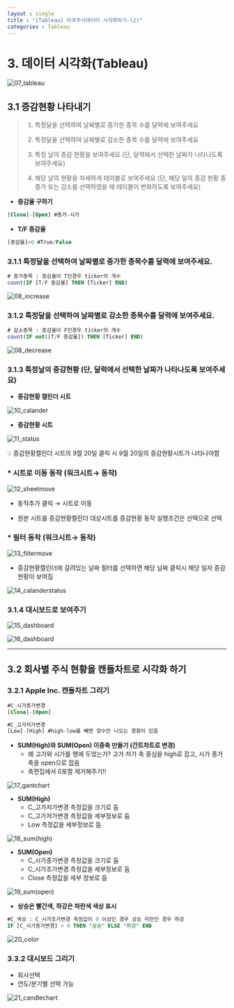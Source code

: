 ```yaml
---
layout : single
title : "[Tableau] 미국주식데이터 시각화하기-(2)"
categories : Tableau
---
```




# 3. 데이터 시각화(Tableau)

![07_tableau](../../images/2022-11-30-yfinance_tableau/07_tableau.png)

## 3.1 증감현황 나타내기

> 1.   특정달을 선택하여 날짜별로 증가한 종목 수를 달력에 보여주세요
>
> 2.   특정달을 선택하여 날짜별로 감소한 종목 수를 달력에 보여주세요
>
>  3.   특정 날의 증감 현황을 보여주세요
>        (단, 달력에서 선택한 날짜가 나타나도록 보여주세요)
>
>  4.   해당 날의 현황을 자세하게 테이블로 보여주세요
>       (단, 해당 일의 증감 현황 중 증가 또는 감소를 선택하였을 때 테이블이 변화하도록 보여주세요)

- **증감율 구하기**

```sql
[Close]-[Open] #종가-시가
```

- **T/F 증감율**

```sql
[증감율]>0 #True/False
```

### 3.1.1 특정달을 선택하여 날짜별로 증가한 종목수를 달력에 보여주세요.

```sql
# 증가종목 : 증감율이 T인경우 ticker의 개수
count(IF [T/F 증감율] THEN [Ticker] END) 
```

![08_increase](../../images/2022-11-30-yfinance_tableau/08_increase.png)

### 3.1.2 특정달을 선택하여 날짜별로 감소한 종목수를 달력에 보여주세요.

```sql
# 감소종목 : 증감율이 F인경우 ticker의 개수
count(IF not([T/F 증감율]) THEN [Ticker] END)
```

![08_decrease](../../images/2022-11-30-yfinance_tableau/08_decrease.png)

### 3.1.3 특정날의 증감현황 (단, 달력에서 선택한 날짜가 나타나도록 보여주세요)

- **증감현황 캘린더 시트**

![10_calander](../../images/2022-11-30-yfinance_tableau/10_calander.png)

- **증감현황 시트**

![11_status](../../images/2022-11-30-yfinance_tableau/11_status.png)




💡 증감현황캘린더 시트의 9월 20일 클릭 시 9월 20일의 증감현황시트가 나타나야함

### * 시트로 이동 동작 (워크시트→ 동작)

![12_sheetmove](../../images/2022-11-30-yfinance_tableau/12_sheetmove.png)

- 동작추가 클릭 → 시트로 이동

- 원본 시트를 증감현황캘린더 대상시트를 증감현황 동작 실행조건은 선택으로 선택

### *  필터 동작 (워크시트→ 동작)

![13_filtermove](../../images/2022-11-30-yfinance_tableau/13_filtermove.png)

- 증감현황캘린더에 걸려있는 날짜 필터를 선택하면 해당 날짜 클릭시 해당 일자 증감현황이 보여짐

![14_calanderstatus](../../images/2022-11-30-yfinance_tableau/14_calanderstatus.gif)

### 3.1.4 대시보드로 보여주기

![15_dashboard](../../images/2022-11-30-yfinance_tableau/15_dashboard.png)

![16_dashboard](../../images/2022-11-30-yfinance_tableau/16_dashboard.gif)



----

## 3.2 회사별 주식 현황을 캔들차트로 시각화 하기

### 3.2.1 Apple Inc. 캔들차트 그리기

```sql
#C_시가종가변경
[Close]-[Open]

#C_고가저가변경
[Low]-[High] #high-low를 빼면 양수만 나오는 경향이 있음 
```

- **SUM(High)와 SUM(Open) 이중축 만들기 (간트차트로 변경)**
  - 왜 고가와 시가를 행에 두었는가? 고가 저가 축 중심을 high로 잡고, 시가 종가 축을 open으로 잡음
  - 축편집에서 0포함 제거해주기!!

![17_gantchart](../../images/2022-11-30-yfinance_tableau/17_gantchart.png)

- **SUM(High)**
  - C_고가저가변경 측정값을 크기로 둠
  - C_고가저가변경 측정값을 세부정보로 둠
  - Low 측정값을 세부정보로 둠

![18_sum(high)](../../images/2022-11-30-yfinance_tableau/18_sum(high).png)

- **SUM(Open)**
  - C_시가종가변경 측정값을 크기로 둠
  - C_시가조가변경 측정값을 세부정보로 둠
  - Close 측정값을 세부 정보로 둠


![19_sum(open)](../../images/2022-11-30-yfinance_tableau/19_sum(open).png)

- **상승은 빨간색, 하강은 파란색 색상 표시**

```sql
#C_색상 : C_시가조가변경 측정값이 0 이상인 경우 상승 미만인 경우 하강 
IF [C_시가종가변경] > 0 THEN "상승" ELSE "하강" END
```

![20_color](../../images/2022-11-30-yfinance_tableau/20_color.png)

### 3.3.2 대시보드 그리기

- 회사선택
- 연도/분기별 선택 가능

![21_candlechart](../../images/2022-11-30-yfinance_tableau/21_candlechart.gif)